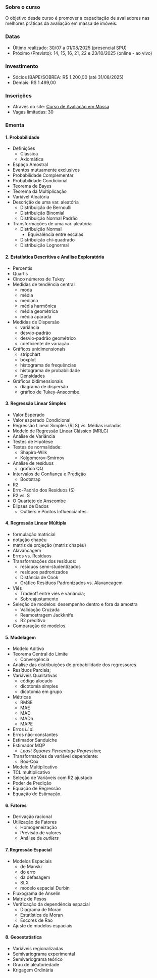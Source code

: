 ### Sobre o curso

O objetivo desde curso é promover a capacitação de avaliadores nas melhores
práticas da avaliação em massa de imóveis.

### Datas

- Último realizado: 30/07 a 01/08/2025 (presencial SPU)
- Próximo (Previsto): 14, 15, 16, 21, 22 e 23/10/2025 (online - ao vivo)

### Investimento

- Sócios IBAPE/SOBREA: R$ 1.200,00 (até 31/08/2025)
- Demais: R$ 1.499,00

### Inscrições

- Através do site: [Curso de Avaliação em Massa](http://www.valoristica.com.br/inscricoes/cursos/AvalMassa)
- Vagas limitadas: 30

### Ementa

#### 1. Probabilidade

- Definições
  - Clássica
  - Axiomática
- Espaço Amostral
- Eventos mutuamente exclusivos
- Probabilidade Complementar
- Probabilidade Condicional
- Teorema de Bayes
- Teorema da Multiplicação
- Variável Aleatória
- Descrição de uma var. aleatória
  - Distribuição de Bernoulli
  - Distribuição Binomial
  - Distribuição Normal Padrão
- Transformações de uma var. aleatória
  - Distribuição Normal
    - Equivalência entre escalas
  - Distribuição chi-quadrado
  - Distribuição Lognormal
    
#### 2. Estatística Descritiva e Análise Exploratória

- Percentis 
- Quartis
- Cinco números de Tukey 
- Medidas de tendência central
  - moda 
  - média
  - mediana
  - média harmônica
  - média geométrica
  - média aparada
- Medidas de Dispersão
  - variância
  - desvio-padrão
  - desvio-padrão geométrico
  - coeficiente de variação
- Gráficos unidimensionais
  - stripchart
  - boxplot
  - histograma de frequências
  - histograma de probabilidade
  - Densidades
- Gráficos bidimensionais
  - diagrama de dispersão
  - gráfico de Tukey-Anscombe.

#### 3. Regressão Linear Simples

- Valor Esperado
- Valor esperado Condicional
- Regressão Linear Simples (RLS) vs. Médias isoladas
- Modelo de Regressão Linear Clássico (MRLC)
- Análise de Variância
- Testes de Hipótese
- Testes de normalidade:
  - Shapiro-Wilk 
  - Kolgomorov-Smirnov
- Análise de resíduos
  - gráfico QQ
- Intervalos de Confiança e Predição
  - Bootstrap
- R2
- Erro-Padrão dos Resíduos (S)
- R2 vs. S
- O Quarteto de Anscombe
- Elipses de Dados
  - Outliers e Pontos Influenciantes.

#### 4. Regressão Linear Múltipla

- formulação matricial
- notação chapéu
- matriz de projeção (matriz chapéu)
- Alavancagem
- Erros vs. Resíduos
- Transformações dos resíduos:
  - resíduos semi-studentizados
  - resíduos padronizados
  - Distância de Cook
  - Gráfico Resíduos Padronizados vs. Alavancagem
- Viés
  - Tradeoff entre viés e variância;
  - Sobreajustamento
- Seleção de modelos: desempenho dentro e fora da amostra
  - Validação Cruzada 
  - Reamostragem Jackknife
  - R2 preditivo
- Comparação de modelos.

#### 5. Modelagem 

- Modelo Aditivo
- Teorema Central do Limite
  - Convergência
- Análise das distribuições de probabilidade dos regressores
- Resíduos Parciais;
- Variáveis Qualitativas
  - código alocado
  - dicotomia simples
  - dicotomia em grupo
- Métricas
  - RMSE
  - MAE
  - MAD
  - MADn
  - MAPE
- Erros _i.i.d._
- Erros não-constantes
- Estimador Sanduíche
- Estimador MQP
  - _Least Squares Percentage Regression_;
- Transformações da variável dependente:
  - Box-Cox
- Modelo Multiplicativo
 - TCL multiplicativo
- Seleção de Variáveis com R2 ajustado
- Poder de Predição
- Equação de Regressão
- Equação de Estimação.

#### 6. Fatores 

- Derivação racional
- Utilização de Fatores
  - Homogeneização
  - Previsão de valores
  - Análise de *outliers*

#### 7. Regressão Espacial

- Modelos Espaciais
  - de Manski
  - do erro
  - da defasagem
  - SLX
  - modelo espacial Durbin
- Fluxograma de Anselin
- Matriz de Pesos
- Verificação da dependência espacial
  - Diagrama de Moran
  - Estatística de Moran
  - Escores de Rao
- Ajuste de modelos espaciais

#### 8. Geoestatística

- Variáveis regionalizadas
- Semivariograma experimental
- Semivariograma teórico
- Grau de aleatoriedade
- Krigagem Ordinária


